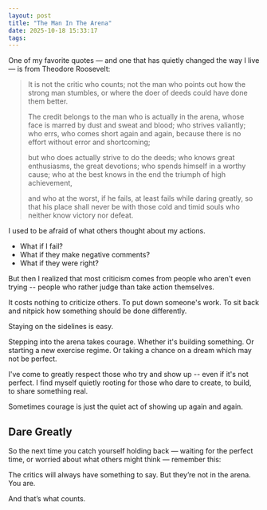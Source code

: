 ```yaml
---
layout: post
title: "The Man In The Arena"
date: 2025-10-18 15:33:17
tags: 
---
```


One of my favorite quotes — and one that has quietly changed the way I live — is from Theodore Roosevelt:

> It is not the critic who counts; not the man who points out how the strong man stumbles, or where the doer of deeds could have done them better.
>
> The credit belongs to the man who is actually in the arena, whose face is marred by dust and sweat and blood; who strives valiantly; who errs, who comes short again and again, because there is no effort without error and shortcoming;
>
>but who does actually strive to do the deeds; who knows great enthusiasms, the great devotions; who spends himself in a worthy cause; who at the best knows in the end the triumph of high achievement,
>
> and who at the worst, if he fails, at least fails while daring greatly, so that his place shall never be with those cold and timid souls who neither know victory nor defeat.

I used to be afraid of what others thought about my actions.

- What if I fail?
- What if they make negative comments?
- What if they were right?

But then I realized that most criticism comes from people who aren't even trying -- people who rather judge than take action themselves.

It costs nothing to criticize others. To put down someone's work. To sit back and nitpick how something should be done differently.

Staying on the sidelines is easy.

Stepping into the arena takes courage. Whether it's building something. Or starting a new exercise regime. Or taking a chance on a dream which may not be perfect.

I've come to greatly respect those who try and show up -- even if it's not perfect. I find myself quietly rooting for those who dare to create, to build, to share something real.

Sometimes courage is just the quiet act of showing up again and again.

## Dare Greatly

So the next time you catch yourself holding back — waiting for the perfect time, or worried about what others might think — remember this:

The critics will always have something to say.
But they’re not in the arena. You are.

And that’s what counts.

